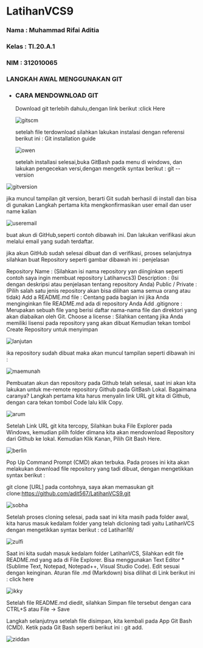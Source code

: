 # LatihanVCS9 

 ### Nama : Muhammad Rifai Aditia
 ### Kelas : TI.20.A.1
 ### NIM : 312010065

 ### LANGKAH AWAL MENGGUNAKAN GIT

* ### CARA MENDOWNLOAD GIT
   
   Download git terlebih dahulu,dengan link berikut :click Here

   ![gitscm](foto/gitscm.png) <br>

   setelah file terdownload silahkan lakukan instalasi dengan referensi berikut ini : Git installation guide

   ![owen](foto/owen.png) <br>

   setelah installasi selesai,buka GitBash pada menu di windows, dan lakukan pengecekan versi,dengan mengetik syntax berikut :
git --version

![gitversion](foto/gitversion.png) <br>

jika muncul tampilan git version, berarti Git sudah berhasil di install dan bisa di gunakan Langkah pertama kita mengkonfirmasikan user email dan user name kalian

![useremail](foto/useremail.png) <br>

buat akun di GitHub,seperti contoh dibawah ini. Dan lakukan verifikasi akun melalui email yang sudah terdaftar.

jika akun GitHub sudah selesai dibuat dan di verifikasi, proses selanjutnya silahkan buat Repository seperti gambar dibawah ini :
penjelasan

Repository Name : (Silahkan isi nama repository yan diinginkan seperti contoh saya ingin membuat repository Latihanvcs3)
Description : (Isi dengan deskripsi atau penjelasan tentang repository Anda)
Public / Private : (Pilih salah satu jenis repository akan bisa dilihan sama semua orang atau tidak)
Add a README.md file : Centang pada bagian ini jika Anda menginginkan file README.md ada di repository Anda
Add .gitignore : Merupakan sebuah file yang berisi daftar nama-nama file dan direktori yang akan diabaikan oleh Git.
Choose a license : Silahkan centang jika Anda memiliki lisensi pada repository yang akan dibuat Kemudian tekan tombol Create Repository untuk menyimpan

![lanjutan](foto/lanjutan.png) <br>

ika repository sudah dibuat maka akan muncul tampilan seperti dibawah ini :

![maemunah](foto/maemunah.png)  <br>

Pembuatan akun dan repository pada Github telah selesai, saat ini akan kita lakukan untuk me-remote repository Github pada GitBash Lokal. Bagaimana caranya? Langkah pertama kita harus menyalin link URL git kita di Github, dengan cara tekan tombol Code lalu klik Copy.

![arum](foto/arum.png) <br>

Setelah Link URL git kita tercopy, Silahkan buka File Explorer pada Windows, kemudian pilih folder dimana kita akan mendownload Repository dari Github ke lokal. Kemudian Klik Kanan, Pilih Git Bash Here.

![berlin](foto/berlin.png) <br>

Pop Up Command Prompt (CMD) akan terbuka. Pada proses ini kita akan melakukan download file repository yang tadi dibuat, dengan mengetikkan syntax berikut :

git clone [URL] pada contohnya, saya akan memasukan git clone:https://github.com/adit567/LatihanVCS9.git

![sobha](foto/sobha.png) <br>

Setelah proses cloning selesai, pada saat ini kita masih pada folder awal, kita harus masuk kedalam folder yang telah dicloning tadi yaitu LatihanVCS dengan mengetikkan syntax berikut : cd Latihan18/

![zulfi](foto/zulfi.png) <br>

Saat ini kita sudah masuk kedalam folder LatihanVCS, Silahkan edit file README.md yang ada di File Explorer. Bisa menggunakan Text Editor *(Sublime Text, Notepad, Notepad++, Visual Studio Code). Edit sesuai dengan keinginan. Aturan file .md (Markdown) bisa dilihat di Link berikut ini : click here

![ikky](foto/ikky.png)

Setelah file README.md diedit, silahkan Simpan file tersebut dengan cara CTRL+S atau File -> Save

Langkah selanjutnya setelah file disimpan, kita kembali pada App Git Bash (CMD). Ketik pada Git Bash seperti berikut ini :
git add.

![ziddan](foto/ziddan.png) <br>